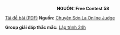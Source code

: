 **<center>NGUỒN: Free Contest 58</center>**

[Tải đề bài (PDF)](/statements/2314/PALINCROSS.pdf)
**Nguồn:** [Chuyên Sơn La Online Judge](http://csloj.ddns.net/)

**Group giải đáp thắc mắc:** [Lập trình 24h](https://www.facebook.com/groups/1386904321519984)